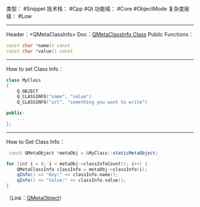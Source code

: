 类型： #Snippet
技术栈： #Cpp #Qt
功能域： #Core #ObjectMode
复杂度层级： #Low

---

Header：\<QMetaClassInfo\>
Doc：[QMetaClassInfo Class](https://doc.qt.io/qt-6/qmetaclassinfo.html)
Public Functions：
```c++
const char *name() const
const char *value() const
```

---

How to set Class Info：
```c++
class MyClass
{
    Q_OBJECT
    Q_CLASSINFO("name", "value")
    Q_CLASSINFO("url", "something you want to write")

public:
    ...
};
```

---

How to Get Class Info：
```c++
 const QMetaObject *metaObj = &MyClass::staticMetaObject;

for (int i = 0; i < metaObj->classInfoCount(); i++) {
	QMetaClassInfo classInfo = metaObj->classInfo(i);
	qInfo() << "Key:" << classInfo.name();
	qInfo() << "Value:" << classInfo.value();
}
```
（Link：[QMetaObject](QMetaObject)）